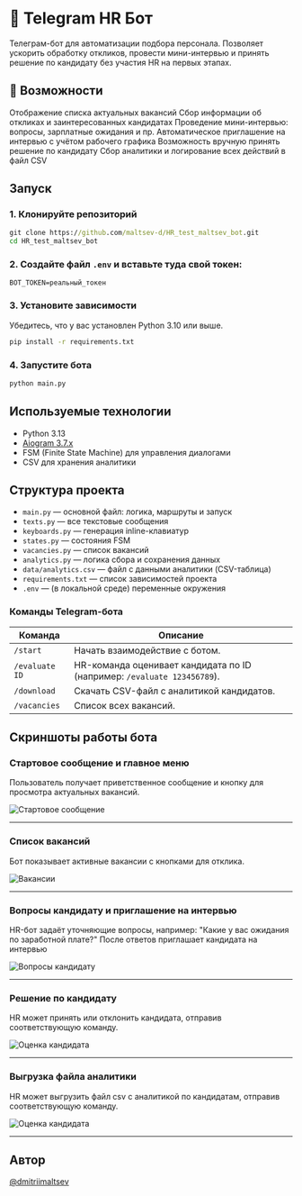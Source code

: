 # 🤖 Telegram HR Бот
Телеграм-бот для автоматизации подбора персонала. Позволяет ускорить обработку откликов, провести мини-интервью и принять решение по кандидату без участия HR на первых этапах.

##  📌 Возможности
Отображение списка актуальных вакансий
Сбор информации об откликах и заинтересованных кандидатах
Проведение мини-интервью: вопросы, зарплатные ожидания и пр.
Автоматическое приглашение на интервью с учётом рабочего графика
Возможность вручную принять решение по кандидату
Сбор аналитики и логирование всех действий в файл CSV

##  Запуск

### 1. Клонируйте репозиторий

```cmd
git clone https://github.com/maltsev-d/HR_test_maltsev_bot.git
cd HR_test_maltsev_bot
```

### 2. Создайте файл `.env` и вставьте туда свой токен:

```env
BOT_TOKEN=реальный_токен
```

### 3. Установите зависимости

Убедитесь, что у вас установлен Python 3.10 или выше.

```cmd
pip install -r requirements.txt
```

### 4. Запустите бота

```cmd
python main.py
```

##  Используемые технологии

- Python 3.13
- [Aiogram 3.7.x](https://docs.aiogram.dev/en/latest/)
- FSM (Finite State Machine) для управления диалогами
- CSV для хранения аналитики

##  Структура проекта
- `main.py` — основной файл: логика, маршруты и запуск
- `texts.py` — все текстовые сообщения
- `keyboards.py` — генерация inline-клавиатур
- `states.py` — состояния FSM
- `vacancies.py` — список вакансий
- `analytics.py` — логика сбора и сохранения данных
- `data/analytics.csv` — файл с данными аналитики (CSV-таблица)
- `requirements.txt` — cписок зависимостей проекта
- `.env` — (в локальной среде) переменные окружения

###  Команды Telegram-бота

| Команда        | Описание                                                                |
|----------------|-------------------------------------------------------------------------|
| `/start`       | Начать взаимодействие с ботом.                                          |
| `/evaluate ID` | HR-команда оценивает кандидата по ID (например: `/evaluate 123456789`). |
| `/download`    | Скачать CSV-файл с аналитикой кандидатов.                               |
| `/vacancies`   | Список всех вакансий.                                                   |

##  Скриншоты работы бота

### Стартовое сообщение и главное меню  
Пользователь получает приветственное сообщение и кнопку для просмотра актуальных вакансий.

![Стартовое сообщение](screenshots/start.png)

---

### Список вакансий  
Бот показывает активные вакансии с кнопками для отклика.

![Вакансии](screenshots/vacancies.png)

---
### Вопросы кандидату и приглашение на интервью 
HR-бот задаёт уточняющие вопросы, например: "Какие у вас ожидания по заработной плате?" 
После ответов приглашает кандидата на интервью

![Вопросы кандидату](screenshots/questions.png)

---

###  Решение по кандидату  
HR может принять или отклонить кандидата, отправив соответствующую команду.

![Оценка кандидата](screenshots/decision.png)

---

###  Выгрузка файла аналитики  
HR может выгрузить файл сsv c аналитикой по кандидатам, отправив соответствующую команду.

![Оценка кандидата](screenshots/analytics.png)

---

##  Автор

[@dmitriimaltsev](https://t.me/dmitriimaltsev)